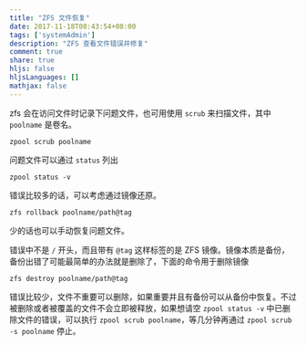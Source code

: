 ```yaml
---
title: "ZFS 文件恢复"
date: 2017-11-18T08:43:54+08:00
tags: ['systemAdmin']
description: "ZFS 查看文件错误并修复"
comment: true
share: true
hljs: false
hljsLanguages: []
mathjax: false
---
```


zfs 会在访问文件时记录下问题文件，也可用使用 `scrub` 来扫描文件，其中 `poolname` 是卷名。

```
zpool scrub poolname
```

问题文件可以通过 `status` 列出

```
zpool status -v
```

错误比较多的话，可以考虑通过镜像还原。

```
zfs rollback poolname/path@tag
```

少的话也可以手动恢复问题文件。

错误中不是 `/` 开头，而且带有 `@tag` 这样标签的是 ZFS 镜像。镜像本质是备份，备份出错了可能最简单的办法就是删除了，下面的命令用于删除镜像

```
zfs destroy poolname/path@tag
```

错误比较少，文件不重要可以删除，如果重要并且有备份可以从备份中恢复。不过被删除或者被覆盖的文件不会立即被释放，如果想请空 `zpool status -v` 中已删除文件的错误，可以执行 `zpool scrub poolname`，等几分钟再通过 `zpool scrub -s poolname` 停止。

